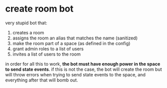 # create room bot

very stupid bot that:

1. creates a room
2. assigns the room an alias that matches the name (sanitized)
3. make the room part of a space (as defined in the config)
4. grant admin roles to a list of users
5. invites a list of users to the room

in order for all this to work, **the bot must have enough power in the space to send state events**. if this is not the
case, the bot will create the room but will throw errors when trying to send state events to the space, and everything
after that will bomb out.
